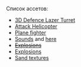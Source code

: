 

Список ассетов:
* [3D Defence Lazer Turret](https://assetstore.unity.com/packages/3d/environments/sci-fi/3d-defence-lazer-turret-190350)
* [Attack Helicopter](https://assetstore.unity.com/packages/3d/vehicles/air/attack-helicopter-ii-animations-8405)
* [Plane fighter](https://assetstore.unity.com/packages/3d/vehicles/air/lagg-3-black-death-ww2-fighter-140089)
* [Sounds](https://mixkit.co/free-sound-effects/gun/) and [here](https://pixabay.com/sound-effects/search/helicopter/)
* ~~[Explosions](https://assetstore.unity.com/packages/vfx/particles/fire-explosions/hq-explosions-pack-free-263326)~~
* [Explosions](https://assetstore.unity.com/packages/vfx/particles/fire-explosions/particle-dissolve-shader-package-33631)
* [Sand textures](https://assetstore.unity.com/packages/2d/textures-materials/nature/yughues-free-sand-materials-12964)


